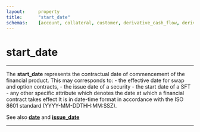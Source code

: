 ```yaml
---
layout:		property
title:		"start_date"
schemas:	[account, collateral, customer, derivative_cash_flow, derivative, loan, security]
---
```


# start_date

---

The **start_date** represents the contractual date of commencement of the financial product. This may corresponds to:
    - the effective date for swap and option contracts,
    - the issue date of a security
    - the start date of a SFT
    - any other specific attribute which denotes the date at which a financial contract takes effect
It is in date-time format in accordance with the ISO 8601 standard (YYYY-MM-DDTHH:MM:SSZ).

See also [**date**][date] and [**issue_date**][issue_date]

---

[date]: 		https://github.com/suadelabs/fire/blob/master/documentation/properties/date.md
[issue_date]:       https://github.com/suadelabs/fire/blob/master/documentation/properties/issue_date.md